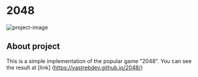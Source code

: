 # 2048
![project-image](https://s90vlx.storage.yandex.net/rdisk/2076dc300db316fbe755eaa795c9c70f1a99def5d1e7c751272bc13fdb851de2/64542df7/Qfv4YOjD7CbxaLs2Btqjvn_1Z-yJQYr1DCxKpdgGAIqmcHEll4KkJ51CvfHkQjj1NIIB4EnSEnqRY0tUo0wrgA==?uid=1758363702&filename=Frame%2022.png&disposition=inline&hash=&limit=0&content_type=image%2Fpng&owner_uid=1758363702&fsize=983397&hid=77900c975a5a36a5ad08111e8830d0c4&media_type=image&tknv=v2&etag=c528d3390d9d2ae0218c27318c985aa1&rtoken=zewR6bJ76Kmo&force_default=yes&ycrid=na-39dcf7d0f8ce4aa8e0d06795b3932895-downloader21f&ts=5fae57a5e2bc0&s=f050d5bb53f563c25fb21e520d87e7bf499542d0ff2b7a9c79f99e345709d4c0&pb=U2FsdGVkX1-dONbKbLZVkYrQzALJqYpqUWv9M8v_WPYYoBQpSzf2IJN0B6nIdrPJ5sxheGgzN7A4x0UgYMELjP-ajpUleZ5fvaBNZn-xd6M)

## About project

This is a simple implementation of the popular game "2048". You can see the result at [link] (https://yastrebdev.github.io/2048/)
